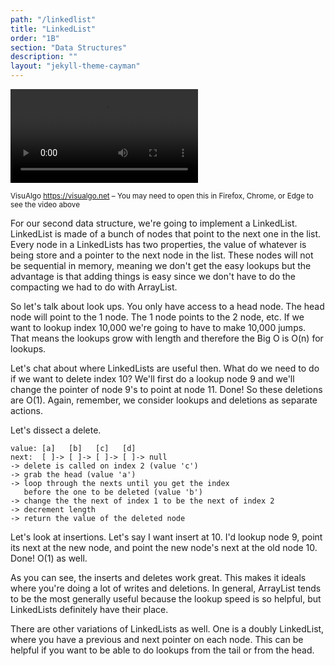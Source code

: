 ```yaml
---
path: "/linkedlist"
title: "LinkedList"
order: "1B"
section: "Data Structures"
description: ""
layout: "jekyll-theme-cayman"
---
```


<video controls autoplay loop><source src="https://btholt.github.io/complete-intro-to-computer-science/linkedlist-480.webm" type="video/webm"></video>

<sup>VisuAlgo <https://visualgo.net> – You may need to open this in Firefox, Chrome, or Edge to see the video above</sup>

For our second data structure, we're going to implement a LinkedList. LinkedList is made of a bunch of nodes that point to the next one in the list. Every node in a LinkedLists has two properties, the value of whatever is being store and a pointer to the next node in the list. These nodes will not be sequential in memory, meaning we don't get the easy lookups but the advantage is that adding things is easy since we don't have to do the compacting we had to do with ArrayList.

So let's talk about look ups. You only have access to a head node. The head node will point to the 1 node. The 1 node points to the 2 node, etc. If we want to lookup index 10,000 we're going to have to make 10,000 jumps. That means the lookups grow with length and therefore the Big O is O(n) for lookups.

Let's chat about where LinkedLists are useful then. What do we need to do if we want to delete index 10? We'll first do a lookup node 9 and we'll change the pointer of node 9's to point at node 11. Done! So these deletions are O(1). Again, remember, we consider lookups and deletions as separate actions.

Let's dissect a delete.

```text
value: [a]   [b]   [c]   [d]
next:  [ ]-> [ ]-> [ ]-> [ ]-> null
-> delete is called on index 2 (value 'c')
-> grab the head (value 'a')
-> loop through the nexts until you get the index
   before the one to be deleted (value 'b')
-> change the the next of index 1 to be the next of index 2
-> decrement length
-> return the value of the deleted node
```

Let's look at insertions. Let's say I want insert at 10. I'd lookup node 9, point its next at the new node, and point the new node's next at the old node 10. Done! O(1) as well.

As you can see, the inserts and deletes work great. This makes it ideals where you're doing a lot of writes and deletions. In general, ArrayList tends to be the most generally useful because the lookup speed is so helpful, but LinkedLists definitely have their place.

There are other variations of LinkedLists as well. One is a doubly LinkedList, where you have a previous and next pointer on each node. This can be helpful if you want to be able to do lookups from the tail or from the head.
